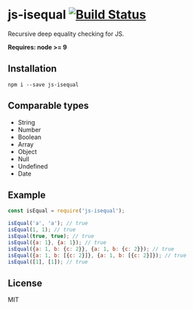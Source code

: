 # js-isequal [![Build Status](https://travis-ci.org/iamdevonbutler/js-isequal.svg?branch=master)](https://travis-ci.org/iamdevonbutler/js-isequal)

Recursive deep equality checking for JS.

**Requires: node >= 9**

## Installation
```
npm i --save js-isequal
```

## Comparable types
- String
- Number
- Boolean
- Array
- Object
- Null
- Undefined
- Date

## Example
```javascript
const isEqual = require('js-isequal');

isEqual('a', 'a'); // true
isEqual(1, 1); // true
isEqual(true, true); // true
isEqual({a: 1}, {a: 1}); // true
isEqual({a: 1, b: {c: 2}}, {a: 1, b: {c: 2}}); // true
isEqual({a: 1, b: [{c: 2}]}, {a: 1, b: [{c: 2}]}); // true
isEqual([1], [1]); // true
```

## License
MIT
